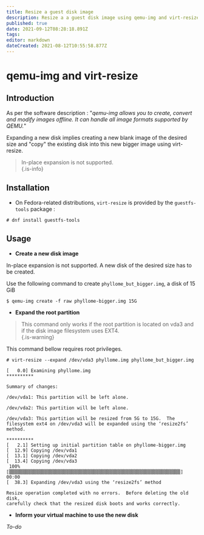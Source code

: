 ```yaml
---
title: Resize a guest disk image
description: Resize a a guest disk image using qemu-img and virt-resize
published: true
date: 2021-09-12T08:28:18.891Z
tags: 
editor: markdown
dateCreated: 2021-08-12T10:55:58.877Z
---
```


# qemu-img and virt-resize

## Introduction

As per the software description : "*qemu-img allows you to create, convert and modify images offline. It can handle all image formats supported by QEMU.*"

Expanding a new disk implies creating a new blank image of the desired size and "copy" the existing disk into this new bigger image using virt-resize.

> In-place expansion is not supported.  
{.is-info}
 
## Installation

* On Fedora-related distributions, `virt-resize` is provided by the `guestfs-tools` package : 

```
# dnf install guestfs-tools
```

## Usage

* **Create a new disk image**

In-place expansion is not supported. A new disk of the desired size has to be created. 

Use the following command to create `phyllome_but_bigger.img`, a disk of 15 GiB 

```
$ qemu-img create -f raw phyllome-bigger.img 15G
```

* **Expand the root partition**

> This command only works if the root partition is located on vda3 and if the disk image filesystem uses EXT4.  
{.is-warning}

This command bellow requires root privileges. 

```
# virt-resize --expand /dev/vda3 phyllome.img phyllome_but_bigger.img

[   0.0] Examining phyllome.img
**********

Summary of changes:

/dev/vda1: This partition will be left alone.

/dev/vda2: This partition will be left alone.

/dev/vda3: This partition will be resized from 5G to 15G.  The 
filesystem ext4 on /dev/vda3 will be expanded using the ‘resize2fs’ 
method.

**********
[   2.1] Setting up initial partition table on phyllome-bigger.img
[  12.9] Copying /dev/vda1
[  13.1] Copying /dev/vda2
[  13.4] Copying /dev/vda3
 100% ⟦▒▒▒▒▒▒▒▒▒▒▒▒▒▒▒▒▒▒▒▒▒▒▒▒▒▒▒▒▒▒▒▒▒▒▒▒▒▒▒▒▒▒▒▒▒▒▒▒▒▒▒▒▒▒▒▒▒▒▒▒▒▒▒⟧ 00:00
[  38.3] Expanding /dev/vda3 using the ‘resize2fs’ method

Resize operation completed with no errors.  Before deleting the old disk, 
carefully check that the resized disk boots and works correctly.
```

* **Inform your virtual machine to use the new disk**

*To-do*
